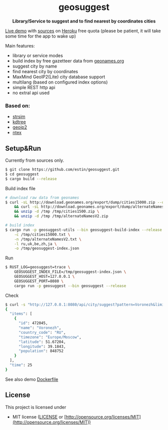 <div align="center">
 <p><h1>geosuggest</h1> </p>
  <p><strong>Library/Service to suggest and to find nearest by coordinates cities</strong></p>
  <p></p>
</div>

[Live demo](https://geosuggest.herokuapp.com/) with [sources](https://github.com/estin/geosuggest/tree/master/geosuggest-demo) on [Heroku](https://heroku.com) free quota (please be patient, it will take some time for the app to wake up)

Main features:
 - library or service modes
 - build index by free gazetteer data from [geonames.org](https://www.geonames.org/)
 - suggest city by name
 - find nearest city by coordinates
 - MaxMind GeoIP2(Lite) city database support
 - multilang (based on configured index options)
 - simple REST http api
 - no extral api used

### Based on:
 - [strsim](https://crates.io/crates/strsim)
 - [kdtree](https://crates.io/crates/kdtree)
 - [geoip2](https://crates.io/crates/geoip2)
 - [ntex](https://crates.io/crates/ntex)

## Setup&Run

Currently from sources only.

```bash
$ git clone https://github.com/estin/geosuggest.git
$ cd geosuggest
$ cargo build --release
```

Build index file

```bash
# download raw data from geonames
$ curl -sL http://download.geonames.org/export/dump/cities15000.zip --output /tmp/cities1500.zip \
    && curl -sL http://download.geonames.org/export/dump/alternateNamesV2.zip --output /tmp/alternateNamesV2.zip \
    && unzip -d /tmp /tmp/cities1500.zip \
    && unzip -d /tmp /tmp/alternateNamesV2.zip

# build index
$ cargo run -p geosuggest-utils --bin geosuggest-build-index --release -- \
    -c /tmp/cities15000.txt \
    -n /tmp/alternateNamesV2.txt \
    -l ru,uk,be,zh,ja \
    -o /tmp/geosuggest-index.json
```

Run

```bash
$ RUST_LOG=geosuggest=trace \
    GEOSUGGEST_INDEX_FILE=/tmp/geosuggest-index.json \
    GEOSUGGEST_HOST=127.0.0.1 \
    GEOSUGGEST_PORT=8080 \
    cargo run -p geosuggest --bin geosuggest --release
```

Check

```bash
$ curl -s "http://127.0.0.1:8080/api/city/suggest?pattern=Voronezh&limit=1" | jq
{
  "items": [
    {
      "id": 472045,
      "name": "Voronezh",
      "country_code": "RU",
      "timezone": "Europe/Moscow",
      "latitude": 51.67204,
      "longitude": 39.1843,
      "population": 848752
    }
  ],
  "time": 25
}
```

See also demo [Dockerfile](https://github.com/estin/geosuggest/blob/master/geosuggest-demo/Dockerfile)

## License

This project is licensed under

* MIT license ([LICENSE](LICENSE) or [http://opensource.org/licenses/MIT](http://opensource.org/licenses/MIT))
